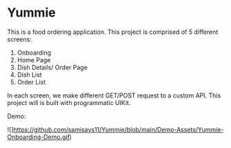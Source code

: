 # Yummie

This is a food ordering application.
This project is comprised of 5 different screens:
1. Onboarding
2. Home Page
3. Dish Details/ Order Page
4. Dish List
5. Order List

In each screen, we make different GET/POST request to a custom API.
This project will is built with programmatic UIKit.

Demo:

![]https://github.com/samisays11/Yummie/blob/main/Demo-Assets/Yummie-Onboarding-Demo.gif)

